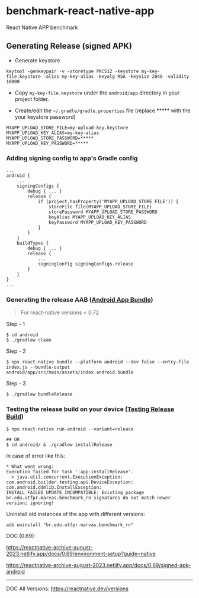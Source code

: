# benchmark-react-native-app
React Native APP benchmark

## Generating Release (signed APK) 

- Generate keystore
```
keytool -genkeypair -v -storetype PKCS12 -keystore my-key-file.keystore -alias my-key-alias -keyalg RSA -keysize 2048 -validity 10000
```
- Copy `my-key-file.keystore` under the `android/app` directory in your project folder.

- Create/edit the `~/.gradle/gradle.properties` file (replace ***** with the your keystore password)

```
MYAPP_UPLOAD_STORE_FILE=my-upload-key.keystore
MYAPP_UPLOAD_KEY_ALIAS=my-key-alias
MYAPP_UPLOAD_STORE_PASSWORD=*****
MYAPP_UPLOAD_KEY_PASSWORD=*****
```
### Adding signing config to app's Gradle config
```
...
android {
    ...
    signingConfigs {
        debug { ... }
        release {
            if (project.hasProperty('MYAPP_UPLOAD_STORE_FILE')) {
                storeFile file(MYAPP_UPLOAD_STORE_FILE)
                storePassword MYAPP_UPLOAD_STORE_PASSWORD
                keyAlias MYAPP_UPLOAD_KEY_ALIAS
                keyPassword MYAPP_UPLOAD_KEY_PASSWORD
            }
        }
    }
    buildTypes {
        debug { ... }
        release {
            ...
            signingConfig signingConfigs.release
        }
    }
}
...
```
### Generating the release AAB ([Android App Bundle](https://developer.android.com/guide/app-bundle))

> For react-native versions < 0.72

Step - 1
```
$ cd android
$ ./gradlew clean
```
Step - 2
```
$ npx react-native bundle --platform android --dev false --entry-file index.js --bundle-output android/app/src/main/assets/index.android.bundle
```
Step - 3
```
$ ./gradlew bundleRelease
```

### Testing the release build on your device ([Testing Release Build]( https://reactnative-archive-august-2023.netlify.app/docs/0.69/signed-apk-android#testing-the-release-build-of-your-app))


```
$ npx react-native run-android --variant=release

## OR
$ cd android/ & ./gradlew installRelease
```

In case of error like this:
```
* What went wrong:
Execution failed for task ':app:installRelease'.
  > java.util.concurrent.ExecutionException: com.android.builder.testing.api.DeviceException: com.android.ddmlib.InstallException: INSTALL_FAILED_UPDATE_INCOMPATIBLE: Existing package br.edu.utfpr.marvas.benchmark_rn signatures do not match newer version; ignoring!
```

Uninstall old instances of the app with different versions:

```
adb uninstall "br.edu.utfpr.marvas.benchmark_rn"
```


DOC (0.69):

https://reactnative-archive-august-2023.netlify.app/docs/0.69/environment-setup?guide=native

https://reactnative-archive-august-2023.netlify.app/docs/0.69/signed-apk-android

---
DOC All Versions: https://reactnative.dev/versions